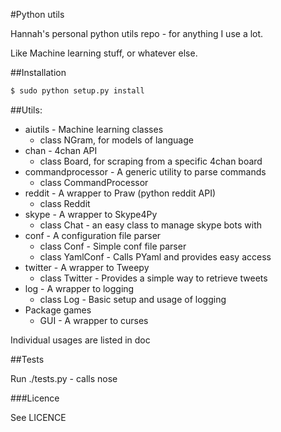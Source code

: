 #Python utils

Hannah's personal python utils repo - for anything I use a lot.

Like Machine learning stuff, or whatever else.

##Installation

```bash
$ sudo python setup.py install
```

##Utils:
* aiutils - Machine learning classes
  * class NGram, for models of language
* chan - 4chan API
  * class Board, for scraping from a specific 4chan board
* commandprocessor - A generic utility to parse commands
  * class CommandProcessor 
* reddit - A wrapper to Praw (python reddit API)
  * class Reddit
* skype - A wrapper to Skype4Py
  * class Chat - an easy class to manage skype bots with
* conf - A configuration file parser
  * class Conf - Simple conf file parser
  * class YamlConf - Calls PYaml and provides easy access
* twitter - A wrapper to Tweepy
  * class Twitter - Provides a simple way to retrieve tweets
* log - A wrapper to logging
  * class Log - Basic setup and usage of logging
* Package games
  * GUI - A wrapper to curses

Individual usages are listed in doc

##Tests

Run ./tests.py - calls nose

###Licence

See LICENCE
